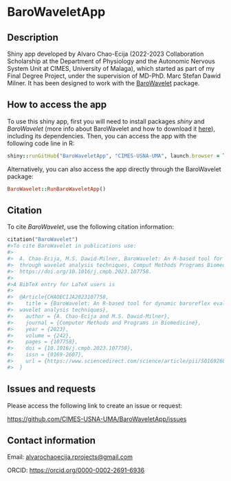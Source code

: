 # BaroWaveletApp

## Description

Shiny app developed by Alvaro Chao-Ecija (2022-2023 Collaboration Scholarship at the Department of Physiology and the Autonomic Nervous System Unit at CIMES, University of Malaga), which started as part of my Final Degree Project, under the supervision of MD-PhD. Marc Stefan Dawid Milner. It has been designed to work
with the [BaroWavelet](https://github.com/CIMES-USNA-UMA/BaroWavelet) package.

## How to access the app

To use this shiny app, first you will need to install packages *shiny* and *BaroWavelet* (more info about BaroWavelet and how to download it [here](https://github.com/CIMES-USNA-UMA/BaroWavelet#readme)), including its dependencies. Then, you can access the app with 
the following code line in R:

```ruby
shiny::runGitHub("BaroWaveletApp", "CIMES-USNA-UMA", launch.browser = TRUE)
```

Alternatively, you can also access the app directly through the BaroWavelet package:

```ruby
BaroWavelet::RunBaroWaveletApp()
```

## Citation

To cite *BaroWavelet*, use the following citation information:

```ruby
citation("BaroWavelet")
#>To cite BaroWavelet in publications use:
#>
#>  A. Chao-Ecija, M.S. Dawid-Milner, BaroWavelet: An R-based tool for dynamic baroreflex evaluation
#>  through wavelet analysis techniques, Comput Methods Programs Biomed. 242 (2023) 107758.
#>  https://doi.org/10.1016/j.cmpb.2023.107758.
#>
#>A BibTeX entry for LaTeX users is
#>
#>  @Article{CHAOECIJA2023107758,
#>    title = {BaroWavelet: An R-based tool for dynamic baroreflex evaluation through 
#>  wavelet analysis techniques},
#>    author = {A. Chao-Ecija and M.S. Dawid-Milner},
#>    journal = {Computer Methods and Programs in Biomedicine},
#>    year = {2023},
#>    volume = {242},
#>    pages = {107758},
#>    doi = {10.1016/j.cmpb.2023.107758},
#>    issn = {0169-2607},
#>    url = {https://www.sciencedirect.com/science/article/pii/S0169260723004248},
#>  }
```



## Issues and requests

Please access the following link to create an issue or request:

https://github.com/CIMES-USNA-UMA/BaroWaveletApp/issues

## Contact information

Email: alvarochaoecija.rprojects@gmail.com

ORCID: https://orcid.org/0000-0002-2691-6936
